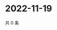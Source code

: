 # 2022-11-19

共 0 条

<!-- BEGIN WEIBO -->
<!-- 最后更新时间 Sat Nov 19 2022 23:00:53 GMT+0800 (China Standard Time) -->

<!-- END WEIBO -->
